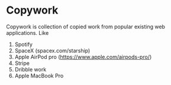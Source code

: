 # Copywork

Copywork is collection of copied work from popular existing web applications. Like

1. Spotify
2. SpaceX (spacex.com/starship)
3. Apple AirPod pro (https://www.apple.com/airpods-pro/)
4. Stripe
5. Dribble work
6. Apple MacBook Pro

